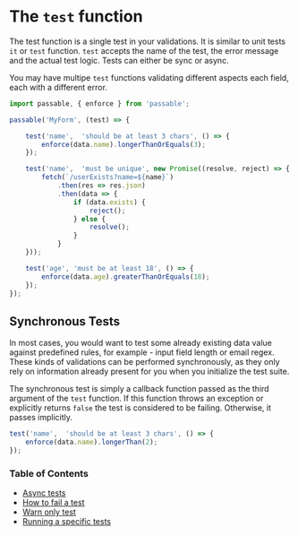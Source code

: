 # The `test` function
The test function is a single test in your validations. It is similar to unit tests `it` or `test` function. `test` accepts the name of the test, the error message and the actual test logic. Tests can either be sync or async.

You may have multipe `test` functions validating different aspects each field, each with a different error.

```js
import passable, { enforce } from 'passable';

passable('MyForm', (test) => {

    test('name',  'should be at least 3 chars', () => {
        enforce(data.name).longerThanOrEquals(3);
    });

    test('name',  'must be unique', new Promise((resolve, reject) => {
        fetch(`/userExists?name=${name}`)
            .then(res => res.json)
            .then(data => {
                if (data.exists) {
                    reject();
                } else {
                    resolve();
                }
            }
    }));

    test('age', 'must be at least 18', () => {
        enforce(data.age).greaterThanOrEquals(18);
    });
});
```

## Synchronous Tests
In most cases, you would want to test some already existing data value against predefined rules, for example - input field length or email regex. These kinds of validations can be performed synchronously, as they only rely on information already present for you when you initialize the test suite.

The synchronous test is simply a callback function passed as the third argument of the `test` function. If this function throws an exception or explicitly returns `false` the test is considered to be failing. Otherwise, it passes implicitly.

```js
test('name',  'should be at least 3 chars', () => {
    enforce(data.name).longerThan(2);
});
```

### Table of Contents
* [Async tests](test/async.md)
* [How to fail a test](test/how_to_fail.md)
* [Warn only test](test/warn_only_tests.md)
* [Running a specific tests](test/specific.md)
